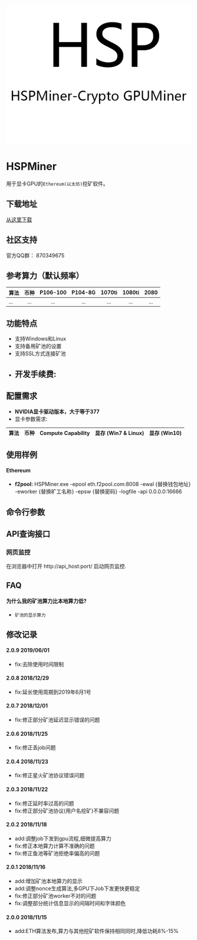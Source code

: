 ![](/logo.png)

# HSPMiner

用于显卡GPU的`Ethereum(以太坊)`挖矿软件。

## 下载地址

[从这里下载](https://github.com/hspminer/HSPMinerETH/releases)

## 社区支持

官方QQ群： 870349675

## 参考算力（默认频率）

| 算法             |  币种   | P106-100  |  P104-8G   |  1070ti  |  1080ti  |   2080   |
| :--------------- | :-----: | :-------: | :--------: | :------: | :------: | :------: |
| ...           |   ...   |   ...   |   ...    |  ...   |   ...   |   ...    |


## 功能特点

- 支持Windows和Linux
- 支持备用矿池的设置
- 支持SSL方式连接矿池
- 开发手续费:
  - 


## 配置需求

- **NVIDIA显卡驱动版本，大于等于377**
- 显卡参数需求:

|       算法       |  币种   | Compute Capability | 显存 (Win7 & Linux) | 显存 (Win10) |
| :--------------: | :-----: | :----------------: | :-----------------: | :----------: |



## 使用样例

#### Ethereum

- **f2pool:** HSPMiner.exe -epool eth.f2pool.com:8008 -ewal {替换钱包地址} -eworker {替换旷工名称} -epsw {替换密码} -logfile -api 0.0.0.0:16666

## 命令行参数

## API查询接口

### 网页监控

在浏览器中打开 http://api_host:port/ 启动网页监控.


## FAQ


#### 为什么我的矿池算力比本地算力低?

- `矿池的显示算力`


## 修改记录

#### 2.0.9 2019/06/01
- fix:去除使用时间限制

#### 2.0.8 2018/12/29
- fix:延长使用周期到2019年6月1号

#### 2.0.7 2018/12/01
- fix:修正部分矿池延迟显示错误的问题

#### 2.0.6 2018/11/25
- fix:修正丢job问题

#### 2.0.4 2018/11/23
- fix:修正星火矿池协议错误问题

#### 2.0.3 2018/11/22
- fix:修正延时率过高的问题
- fix:修正部分矿池协议(用户名挖矿)不兼容问题

#### 2.0.2 2018/11/18
- add:调整job下发到gpu流程,细微提高算力
- fix:修正本地算力计算不准确的问题
- fix:修正鱼池等矿池拒绝率偏高的问题

#### 2.0.1 2018/11/16
- add:增加矿池本地算力的显示
- add:调整nonce生成算法,多GPU下Job下发更快更稳定
- fix:修正部分矿池worker不对的问题
- fix:调整部分统计信息显示的间隔时间和字体颜色

#### 2.0.0 2018/11/15
- add:ETH算法发布,算力与其他挖矿软件保持相同同时,降低功耗8%-15%




